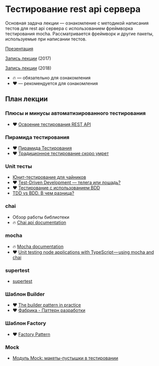 # Тестирование rest api сервера

Основная задача лекции — ознакомление с методикой написания тестов для rest api сервера с использованием  фреймворка тестирования mocha. Рассматривается фреймворк и другие пакеты, используемые при написании тестов.

[Презентация](https://docs.google.com/presentation/d/1trHsSqNtovsq-WsAEzHQHyokS7auCx7g9iB5foWqzlE/edit?usp=sharing)

[Запись лекции](https://vimeo.com/227231424/a1c4445159) (2017)

[Запись лекции](https://vimeo.com/255012124/88485984b0) (2018)

* 🔥 — обязательно для ознакомления
* ❤️ — рекомендуется для ознакомления

## План лекции

### Плюсы и минусы автоматизированного тестирования

* ❤️ [Освоение тестирования REST API](http://www.software-testing.ru/library/testing/general-testing/2518-rest-api-testing)

### Пирамида тестирования

* ❤️ [Пирамида Тестирования](https://medium.com/@arturbasak/the-testing-pyramid-2fec1c1fef91)
* ❤️ [Традиционное тестирование скоро умрет](https://habrahabr.ru/post/266309/)

### Unit тесты

* [Юнит-тестирование для чайников](https://habrahabr.ru/post/169381/)
* ❤️ [Test-Driven Development — телега или лошадь?](https://habrahabr.ru/post/206828/)
* ❤️ [Тестирование с использованием BDD](https://habrahabr.ru/post/139674/)
* [TDD vs BDD. В чем разница?](https://dou.ua/forums/topic/8897/)

### chai

* Обзор работы библиотеки
* 🔥 [Chai api documentation](http://chaijs.com/api/)

### mocha

* 🔥 [Mocha documentation](https://mochajs.org/)
* ❤️ [Unit testing node applications with TypeScript — using mocha and chai](https://journal.artfuldev.com/unit-testing-node-applications-with-typescript-using-mocha-and-chai-384ef05f32b2)

### supertest

* [supertest](https://github.com/visionmedia/supertest)

### Шаблон Builder

* ❤️ [The builder pattern in practice](https://jlordiales.me/2012/12/13/the-builder-pattern-in-practice/)
* ❤️ [Фабрика - Паттерн разработки](http://www.technerium.ru/izuchenie-java-na-praktike/fabrika-pattern-razrabotki)

### Шаблон Factory

* ❤️ [Factory Pattern](http://www.oodesign.com/factory-pattern.html)

### Mock

* [Модуль Mock: макеты-пустышки в тестировании](https://habrahabr.ru/post/141209/)
